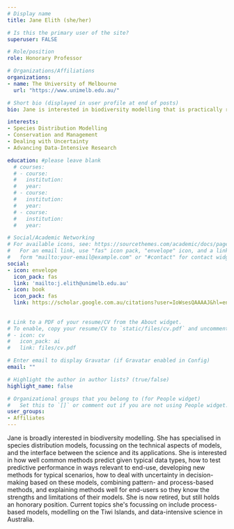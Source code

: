 ```yaml
---
# Display name
title: Jane Elith (she/her)

# Is this the primary user of the site?
superuser: FALSE

# Role/position
role: Honorary Professor

# Organizations/Affiliations
organizations:
- name: The University of Melbourne
  url: "https://www.unimelb.edu.au/"

# Short bio (displayed in user profile at end of posts)
bio: Jane is interested in biodiversity modelling that is practically relevant for conservation and management of species. She has specialised in species distribution modelling. 

interests:
- Species Distribution Modelling
- Conservation and Management
- Dealing with Uncertainty 
- Advancing Data-Intensive Research

education: #please leave blank
  # courses:
  # - course:
  #   institution:
  #   year:
  # - course:
  #   institution:
  #   year:
  # - course:
  #   institution:
  #   year:

# Social/Academic Networking
# For available icons, see: https://sourcethemes.com/academic/docs/page-builder/#icons
#   For an email link, use "fas" icon pack, "envelope" icon, and a link in the
#   form "mailto:your-email@example.com" or "#contact" for contact widget.
social:
- icon: envelope
  icon_pack: fas
  link: 'mailto:j.elith@unimelb.edu.au'
- icon: book
  icon_pack: fas
  link: https://scholar.google.com.au/citations?user=IoWsesQAAAAJ&hl=en
    
  
# Link to a PDF of your resume/CV from the About widget.
# To enable, copy your resume/CV to `static/files/cv.pdf` and uncomment the lines below.
# - icon: cv
#   icon_pack: ai
#   link: files/cv.pdf

# Enter email to display Gravatar (if Gravatar enabled in Config)
email: ""

# Highlight the author in author lists? (true/false)
highlight_name: false

# Organizational groups that you belong to (for People widget)
#   Set this to `[]` or comment out if you are not using People widget.
user_groups: 
- Affiliates
---
```



Jane  is broadly interested in biodiversity modelling. She has specialised in species distribution models, focussing on the technical aspects of models, and the interface between the science and its applications. She is interested in how well common methods predict given typical data types, how to test predictive performance in ways relevant to end-use, developing new methods for typical scenarios, how to deal with uncertainty in decision-making based on these models, combining pattern- and process-based methods, and explaining methods well for end-users so they know the strengths and limitations of their models. She is now retired, but still holds an honorary position. Current topics she's focussing on include process-based models, modelling on the Tiwi Islands, and  data-intensive science in Australia. 